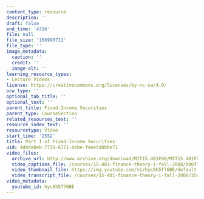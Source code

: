 ```yaml
---
content_type: resource
description: ''
draft: false
end_time: '4316'
file: null
file_size: '166990711'
file_type: ''
image_metadata:
  caption: ''
  credit: ''
  image-alt: ''
learning_resource_types:
- Lecture Videos
license: https://creativecommons.org/licenses/by-nc-sa/4.0/
ocw_type: ''
optional_tab_title: ''
optional_text: ''
parent_title: Fixed-Income Securities
parent_type: CourseSection
related_resources_text: ''
resource_index_text: ''
resourcetype: Video
start_time: '2552'
title: Part I of Fixed-Income Securities
uid: 4d4da8eb-7739-6771-8ebe-faee5d8bbe71
video_files:
  archive_url: http://www.archive.org/download/MIT15.401F08/MIT15_401F08_ses04_300k.mp4
  video_captions_file: /courses/15-401-finance-theory-i-fall-2008/b06f1e2104db56128add5114ff0dfecb_hyc8h5T76BE.vtt
  video_thumbnail_file: https://img.youtube.com/vi/hyc8h5T76BE/default.jpg
  video_transcript_file: /courses/15-401-finance-theory-i-fall-2008/35d8ec3b356147262ea791018250d376_hyc8h5T76BE.pdf
video_metadata:
  youtube_id: hyc8h5T76BE
---
```

